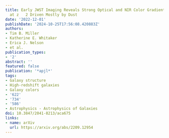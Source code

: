 ```yaml
---
title: Early JWST Imaging Reveals Strong Optical and NIR Color Gradients in Galaxies
  at z   2 Driven Mostly by Dust
date: '2022-12-01'
publishDate: '2024-10-25T17:56:08.420883Z'
authors:
- Tim B. Miller
- Katherine E. Whitaker
- Erica J. Nelson
- et al.
publication_types:
- '2'
abstract: ''
featured: false
publication: '*apjl*'
tags:
- Galaxy structure
- High-redshift galaxies
- Galaxy colors
- '622'
- '734'
- '586'
- Astrophysics - Astrophysics of Galaxies
doi: 10.3847/2041-8213/aca675
links:
- name: arXiv
  url: https://arxiv.org/abs/2209.12954
---
```

